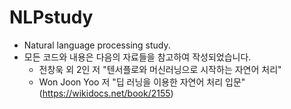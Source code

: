 # NLPstudy
- Natural language processing study.
- 모든 코드와 내용은 다음의 자료들을 참고하여 작성되었습니다.
  - 전창욱 외 2인 저 "텐서플로와 머신러닝으로 시작하는 자연어 처리"
  - Won Joon Yoo 저 "딥 러닝을 이용한 자연어 처리 입문" (https://wikidocs.net/book/2155)
